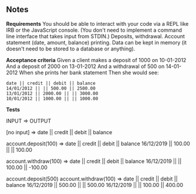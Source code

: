 ## Notes

**Requirements**
You should be able to interact with your code via a REPL like IRB or the JavaScript console. (You don't need to implement a command line interface that takes input from STDIN.)
Deposits, withdrawal.
Account statement (date, amount, balance) printing.
Data can be kept in memory (it doesn't need to be stored to a database or anything).

**Acceptance criteria**
Given a client makes a deposit of 1000 on 10-01-2012
And a deposit of 2000 on 13-01-2012
And a withdrawal of 500 on 14-01-2012
When she prints her bank statement
Then she would see:

```
date || credit || debit || balance
14/01/2012 || || 500.00 || 2500.00
13/01/2012 || 2000.00 || || 3000.00
10/01/2012 || 1000.00 || || 1000.00
```


**Tests**

INPUT                     =>          OUTPUT

[no input]                =>          date || credit || debit || balance

account.deposit(100)      =>          date || credit || debit || balance
                                      16/12/2019 || 100.00 ||  || 100.00

account.withdraw(100)     =>          date || credit || debit || balance
                                      16/12/2019 || || 100.00 || -100.00

account.deposit(500)
account.withdraw(100)     =>          date || credit || debit || balance
                                      16/12/2019 || 500.00 ||  || 500.00
                                      16/12/2019 || || 100.00 || 400.00
